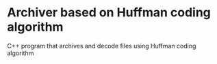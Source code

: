 # Archiver based on Huffman coding algorithm
 C++ program that archives and decode files using Huffman coding algorithm